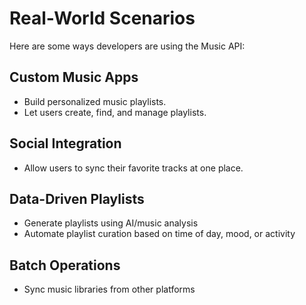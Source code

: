 # Real-World Scenarios

Here are some ways developers are using the Music API:

## Custom Music Apps

- Build personalized music playlists.
- Let users create, find, and manage playlists.

## Social Integration

- Allow users to sync their favorite tracks at one place.

## Data-Driven Playlists

- Generate playlists using AI/music analysis
- Automate playlist curation based on time of day, mood, or activity
  
## Batch Operations

- Sync music libraries from other platforms
